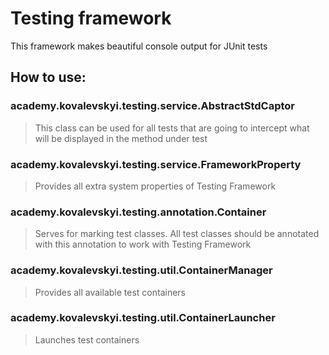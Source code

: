 # Testing framework
This framework makes beautiful console output for JUnit tests
## How to use:
### academy.kovalevskyi.testing.service.AbstractStdCaptor
> This class can be used for all tests that are going to intercept what will be displayed in the
> method under test
### academy.kovalevskyi.testing.service.FrameworkProperty
> Provides all extra system properties of Testing Framework
### academy.kovalevskyi.testing.annotation.Container
> Serves for marking test classes. All test classes should be annotated with this annotation
> to work with Testing Framework
### academy.kovalevskyi.testing.util.ContainerManager
> Provides all available test containers
### academy.kovalevskyi.testing.util.ContainerLauncher 
> Launches test containers
